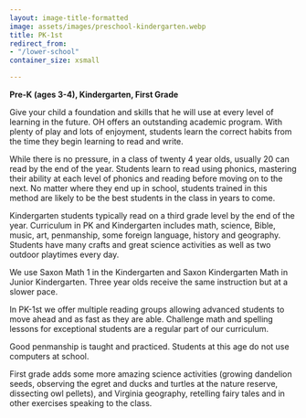 ```yaml
---
layout: image-title-formatted
image: assets/images/preschool-kindergarten.webp
title: PK-1st
redirect_from:
- "/lower-school"
container_size: xsmall

---
```

**Pre-K (ages 3-4), Kindergarten, First Grade**

Give your child a foundation and skills that he will use at every level of learning in the future. OH offers an outstanding academic program. With plenty of play and lots of enjoyment, students learn the correct habits from the time they begin learning to read and write.

While there is no pressure, in a class of twenty 4 year olds, usually 20 can read by the end of the year. Students learn to read using phonics, mastering their ability at each level of phonics and reading before moving on to the next. No matter where they end up in school, students trained in this method are likely to be the best students in the class in years to come.

Kindergarten students typically read on a third grade level by the end of the year. Curriculum in PK and Kindergarten includes math, science, Bible, music, art, penmanship, some foreign language, history and geography. Students have many crafts and great science activities as well as two outdoor playtimes every day.

We use Saxon Math 1 in the Kindergarten and Saxon Kindergarten Math in Junior Kindergarten. Three year olds receive the same instruction but at a slower pace.

In PK-1st we offer multiple reading groups allowing advanced students to move ahead and as fast as they are able. Challenge math and spelling lessons for exceptional students are a regular part of our curriculum.

Good penmanship is taught and practiced. Students at this age do not use computers at school.

First grade adds some more amazing science activities (growing dandelion seeds, observing the egret and ducks and turtles at the nature reserve, dissecting owl pellets), and Virginia geography, retelling fairy tales and in other exercises speaking to the class.